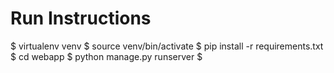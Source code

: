 Run Instructions
================

$ virtualenv venv
$ source venv/bin/activate
$ pip install -r requirements.txt
$ cd webapp
$ python manage.py runserver
$ 

